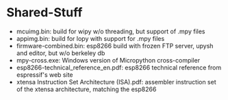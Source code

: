 # Shared-Stuff
- mcuimg.bin: build for wipy w/o threading, but support of .mpy files
- appimg.bin: build for lopy with support for .mpy files
- firmware-combined.bin: esp8266 build with frozen FTP server, upysh and editor, but w/o berkeley db
- mpy-cross.exe: Windows version of Micropython cross-compiler
- esp8266-technical_reference_en.pdf: esp8266 technical reference from espressif's web site
- xtensa Instruction Set Architecture (ISA).pdf: assembler instruction set of the xtensa architecture, matching the esp8266
